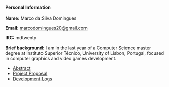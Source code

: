 <h4>

<b>Personal Information</b>

</h4>

<b>Name:</b> Marco da Silva Domingues

<b>Email:</b> marcodomingues20@gmail.com

<b>IRC:</b> mdtwenty

<b>Brief background:</b> I am in the last year of a Computer Science
master degree at Instituto Superior Técnico, University of Lisbon,
Portugal, focused in computer graphics and video games development.

-   [Abstract](https://summerofcode.withgoogle.com/projects/#4523183467134976)
-   [Project
    Proposal](http://brlcad.org/wiki/User:Marco-domingues/GSoC17/Project)
-   [Development
    Logs](http://brlcad.org/wiki/User:Marco-domingues/GSoC17/Log)